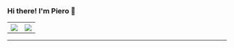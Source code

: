 ### Hi there! I'm Piero 👋

<table cellspacing="0" cellpadding="0" style="border: none;">
  <th>
    <img src="https://github-readme-streak-stats.herokuapp.com/?user=pforderique&theme=tokyonight">
  </th>
<!--   <th>
    <img align="center" src="https://github-readme-stats.vercel.app/api/top-langs/?username=pforderique&layout=compact&theme=tokyonight" alt="pforderique" />
  </th> -->
  <th>
    <img src="https://github-readme-stats.vercel.app/api?username=pforderique&theme=tokyonight">
  </th>
</table>
<hr>

<!-- <p> <img src="https://komarev.com/ghpvc/?username=pforderique" alt="pforderique" /> </p> -->


<!--
**pforderique/pforderique** is a ✨ _special_ ✨ repository because its `README.md` (this file) appears on your GitHub profile.

Here are some ideas to get you started:

- 🔭 I’m currently working on ...
- 🌱 I’m currently learning ...
- 👯 I’m looking to collaborate on ...
- 🤔 I’m looking for help with ...
- 💬 Ask me about ...
- 📫 How to reach me: ...
- 😄 Pronouns: ...
- ⚡ Fun fact: ...
-->

